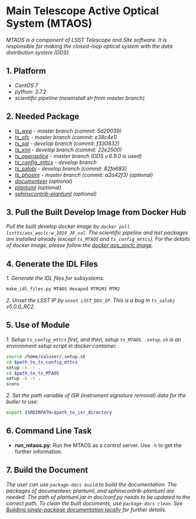# Main Telescope Active Optical System (MTAOS)

*MTAOS is a component of LSST Telescope and Site software. It is responsible for making the closed-loop optical system with the data distribution system (DDS).*

## 1. Platform

- *CentOS 7*
- *python: 3.7.2*
- *scientific pipeline (newinstall.sh from master branch)*

## 2. Needed Package

- *[ts_wep](https://github.com/lsst-ts/ts_wep) - master branch (commit: 5d20039)*
- *[ts_ofc](https://github.com/lsst-ts/ts_ofc) - master branch (commit: e38c4e1)*
- *[ts_sal](https://github.com/lsst-ts/ts_sal) - develop branch (commit: f330832)*
- *[ts_xml](https://github.com/lsst-ts/ts_xml) - develop branch (commit: 22e2500)*
- *[ts_opensplice](https://github.com/lsst-ts/ts_opensplice) - master branch (DDS v.6.9.0 is used)*
- *[ts_config_mttcs](https://github.com/lsst-ts/ts_config_mttcs) - develop branch*
- *[ts_salobj](https://github.com/lsst-ts/ts_salobj) - develop branch (commit: 82fa683)*
- *[ts_phosim](https://github.com/lsst-ts/ts_phosim) - master branch (commit: a2a42f3) (optional)*
- *[documenteer](https://github.com/lsst-sqre/documenteer) (optional)*
- *[plantuml](http://plantuml.com) (optional)*
- *[sphinxcontrib-plantuml](https://pypi.org/project/sphinxcontrib-plantuml/) (optional)*

## 3. Pull the Built Develop Image from Docker Hub

*Pull the built develop docker image by `docker pull lsstts/aos_aoclc:w_2019_38_sal`. The scientific pipeline and lsst packages are installed already (except `ts_MTAOS` and `ts_config_mttcs`). For the details of docker image, please follow the [docker aos_aoclc image](https://hub.docker.com/r/lsstts/aos_aoclc).*

## 4. Generate the IDL Files

*1. Generate the IDL files for subsystems:*

```bash
make_idl_files.py MTAOS Hexapod MTM1M3 MTM2
```

*2. Unset the LSST IP by `unset LSST_DDS_IP`. This is a bug in `ts_salobj` v5.0.0_RC2.*

## 5. Use of Module

*1. Setup `ts_config_mttcs` first, and then, setup `ts_MTAOS`. `.setup.sh` is an environment setup script in docker container.*

```bash
source /home/saluser/.setup.sh
cd $path_to_ts_config_mttcs
setup -k -r .
cd $path_to_ts_MTAOS
setup -k -r .
scons
```

*2. Set the path variable of ISR (instrument signature removal) data for the butler to use:*

```bash
export ISRDIRPATH=$path_to_isr_directory
```

## 6. Command Line Task

- **run_mtaos.py**: Run the MTAOS as a control server. Use `-h` to get the further information.

## 7. Build the Document

*The user can use `package-docs build` to build the documentation. The packages of documenteer, plantuml, and sphinxcontrib-plantuml are needed. The path of plantuml.jar in doc/conf.py needs to be updated to the correct path. To clean the built documents, use `package-docs clean`. See [Building single-package documentation locally](https://developer.lsst.io/stack/building-single-package-docs.html) for further details.*
